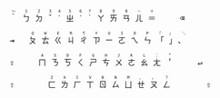 <samp>
<p>
<kbd><ruby>｀<rt>～</rt></ruby></kbd>
<kbd><ruby>ㄅ<rt>1</rt></ruby></kbd>
<kbd><ruby>ㄉ<rt>2</rt></ruby></kbd>
<kbd><ruby>ˇ<rt>&hairsp;3&hairsp;</rt></ruby></kbd>
<kbd><ruby>ˋ<rt>&hairsp;4&hairsp;</rt></ruby></kbd>
<kbd><ruby>ㄓ<rt>5</rt></ruby></kbd>
<kbd><ruby>ˊ<rt>&hairsp;6&hairsp;</rt></ruby></kbd>
<kbd><ruby>˙<rt>&hairsp;7&hairsp;</rt></ruby></kbd>
<kbd><ruby>ㄚ<rt>8</rt></ruby></kbd>
<kbd><ruby>ㄞ<rt>9</rt></ruby></kbd>
<kbd><ruby>ㄢ<rt>0</rt></ruby></kbd>
<kbd><ruby>ㄦ<rt>－</rt></ruby></kbd>
<kbd><ruby>＝<rt>＋</rt></ruby></kbd>
<kbd><ruby>&nbsp;&nbsp;&nbsp;&nbsp;⌫<rt> </rt></ruby></kbd>
</p>
<p>
<kbd><ruby>⇥&nbsp;&nbsp;<rt></rt></ruby></kbd>
<kbd><ruby>ㄆ<rt>Q</rt></ruby></kbd>
<kbd><ruby>ㄊ<rt>W</rt></ruby></kbd>
<kbd><ruby>ㄍ<rt>E</rt></ruby></kbd>
<kbd><ruby>ㄐ<rt>R</rt></ruby></kbd>
<kbd><ruby>ㄔ<rt>T</rt></ruby></kbd>
<kbd><ruby>ㄗ<rt>Y</rt></ruby></kbd>
<kbd><ruby>ㄧ<rt>U</rt></ruby></kbd>
<kbd><ruby>ㄛ<rt>I</rt></ruby></kbd>
<kbd><ruby>ㄟ<rt>O</rt></ruby></kbd>
<kbd><ruby>ㄣ<rt>P</rt></ruby></kbd>
<kbd><ruby>「<rt>『</rt></ruby></kbd>
<kbd><ruby>」<rt>』</rt></ruby></kbd>
<kbd><ruby>、&nbsp;<rt>＼ </rt></ruby></kbd>
</p>
<p>
<kbd><ruby>⇪&nbsp;&nbsp;&nbsp;&nbsp;<rt></rt></ruby></kbd>
<kbd><ruby>ㄇ<rt>A</rt></ruby></kbd>
<kbd><ruby>ㄋ<rt>S</rt></ruby></kbd>
<kbd><ruby>ㄎ<rt>D</rt></ruby></kbd>
<kbd><ruby>ㄑ<rt>F</rt></ruby></kbd>
<kbd><ruby>ㄕ<rt>G</rt></ruby></kbd>
<kbd><ruby>ㄘ<rt>H</rt></ruby></kbd>
<kbd><ruby>ㄨ<rt>J</rt></ruby></kbd>
<kbd><ruby>ㄜ<rt>K</rt></ruby></kbd>
<kbd><ruby>ㄠ<rt>L</rt></ruby></kbd>
<kbd><ruby>ㄤ<rt>：</rt></ruby></kbd>
<kbd><ruby>＇<rt>＂</rt></ruby></kbd>
<kbd><ruby>&nbsp;&nbsp;&nbsp;&nbsp;↵<rt></rt></ruby></kbd>
</p>
<p>
<kbd><ruby>⇧&nbsp;&nbsp;&nbsp;&nbsp;&nbsp;&nbsp;<rt></rt></ruby></kbd>
<kbd><ruby>ㄈ<rt>Z</rt></ruby></kbd>
<kbd><ruby>ㄌ<rt>X</rt></ruby></kbd>
<kbd><ruby>ㄏ<rt>C</rt></ruby></kbd>
<kbd><ruby>ㄒ<rt>V</rt></ruby></kbd>
<kbd><ruby>ㄖ<rt>B</rt></ruby></kbd>
<kbd><ruby>ㄙ<rt>N</rt></ruby></kbd>
<kbd><ruby>ㄩ<rt>M</rt></ruby></kbd>
<kbd><ruby>ㄝ<rt>，</rt></ruby></kbd>
<kbd><ruby>ㄡ<rt>。</rt></ruby></kbd>
<kbd><ruby>ㄥ<rt>？</rt></ruby></kbd>
<kbd><ruby>&nbsp;&nbsp;&nbsp;&nbsp;&nbsp;&nbsp;⇧<rt>&nbsp;&nbsp;&nbsp;&nbsp;&nbsp;&nbsp;&nbsp;&nbsp;&nbsp;&nbsp;&nbsp;&nbsp;&nbsp;&nbsp;&nbsp;</rt></ruby></kbd>
</p>
</samp>

<!--
<h1> <img src="https://ionathan.ch/favicon.png" width="30px"/><sup><sub><sup>closure ahead</sup></sub></sup><img src="https://ionathan.ch/favicon.png" width="30px"/> </h1>

```agda
{-# OPTIONS --sized-types #-}
open import Size
open import Data.Empty

data _<_ : Size → Size → Set where
  lt : ∀ s → (r : Size< s) → r < s

data Acc (s : Size) : Set where
  acc : (∀ {r} → r < s → Acc r) → Acc s

false₁ : ⊥
false₁ = ¬wf∞ (wf ∞) where
  wf : ∀ s → Acc s
  wf s = acc (λ {(lt .s r) → wf r})
  ¬wf∞ : Acc ∞ → ⊥
  ¬wf∞ (acc p) = ¬wf∞ (p (lt ∞ ∞))
```

```agda
data _≡_ : Size → Size → Set where
  refl : ∀ {i} → i ≡ i

data Up! : Size → Set where
  huh : ∀ {i} → Up! i
  up! : ∀ {i} → {j : Size< i} → Up! j → Up! i

false₂ : ⊥
false₂ = hup! ∞ refl huh where
  hup! : ∀ i → i ≡ (↑ ∞) → Up! i → ⊥
  hup! .∞ refl u = hup! ∞ refl (up! u)
```

<b>ion·a·thanch</b> [jɑːnəθənt͡ʃ] <i>abbr.</i> <b>ion·chy</b> [jɑːnt͡ʃi] <i>n.</i> The cybrespatial identity of the being known as <b>Jonathan Chan</b>.
-->
